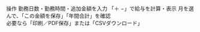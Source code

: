 操作
勤務日数・勤務時間・追加金額を入力 
「＋ −」で給与を計算・表示 
 月を選んで、「この金額を保存」「年間合計」を確認         
必要なら「印刷／PDF保存」または「CSVダウンロード」
